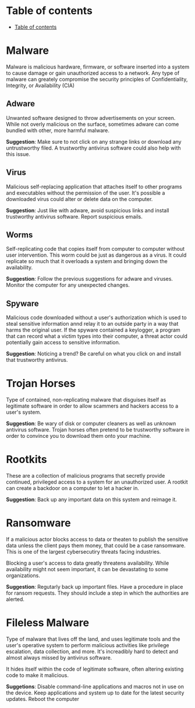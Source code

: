 # Table of contents
- [Table of contents](#table-of-contents)

# Malware 
Malware is malicious hardware, firmware, or software inserted into a system to cause damage or gain unauthorized access to a network. Any type of malware can greately compromise the security principles of Confidentiality, Integrity, or Availability (CIA)

## Adware 
Unwanted software designed to throw advertisements on your screen. While not overly malicious on the surface, sometimes adware can come bundled with other, more harmful malware. 

**Suggestion**: Make sure to not click on any strange links or download any untrustworthy filed. A trustworthy antivirus software could also help with this issue. 


## Virus 
Malicious self-replacing application that attaches itself to other programs and executables without the permission of the user. It's possible a downloaded virus could alter or delete data on the computer.

**Suggestion**: Just like with adware, avoid suspicious links and install trustworthy antivirus software. Report suspicious emails. 


## Worms 
Self-replicating code that copies itself from computer to computer without user intervention. This worm could be just as dangerous as a virus. It could replicate so much that it overloads a system and bringing down the availability. 

**Suggestion**: Follow the previous suggestions for adware and viruses. Monitor the computer for any unexpected changes. 


## Spyware 
Malicious code downloaded without a user's authorization which is used to steal sensitive information annd relay it to an outside party in a way that harms the original user. If the spyware contained a keylogger, a program that can record what a victim types into their computer, a threat actor could potentially gain access to sensitive information. 

**Suggestion**: Noticing a trend? Be careful on what you click on and install that trustworthy antivirus. 


# Trojan Horses 
Type of contained, non-replicating malware that disguises itself as legitimate software in order to allow scammers and hackers access to a user's system. 

**Suggestion**: Be wary of disk or computer cleaners as well as unknown antivirus software. Trojan horses often pretend to be trustworthy software in order to convince you to download them onto your machine. 


# Rootkits
These are a collection of malicious programs that secretly provide continued, privileged access to a system for an unauthorized user. A rootkit can create a backdoor on a computer to let a hacker in. 

**Suggestion**: Back up any important data on this system and reimage it. 


# Ransomware
If a malicious actor blocks access to data or theaten to publish the sensitive data unless the client pays them money, that could be a case ransomware. This is one of the largest cybersecutiry threats facing industries. 

Blocking a user's access to data greatly threatens availability. While availability might not seem important, it can be devastating to some organizations. 

**Suggestion**: Regutarly back up important files. Have a procedure in place for ransom requests. They should include a step in which the authorities are alerted.


# Fileless Malware
Type of malware that lives off the land, and uses legitimate tools and the user's operative system to perform malicious activities like privilege escalation, data collection, and more. It's increadibly hard to detect and almost always missed by antivirus software. 

It hides itself within the code of legitimate software, often altering existing code to make it malicious. 

**Suggetions**: Disable command-line applications and macros not in use on the device. Keep applications and system up to date for the latest security updates. Reboot the computer 
